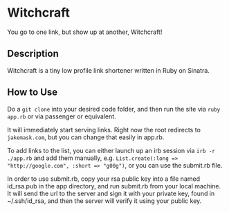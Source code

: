 # Witchcraft

You go to one link, but show up at another, Witchcraft!

## Description

Witchcraft is a tiny low profile link shortener written in Ruby on Sinatra.

## How to Use

Do a `git clone` into your desired code folder, and then run the site via
`ruby app.rb` or via passenger or equivalent.

It will immediately start serving links. Right now the root redirects to
`jakemask.com`, but you can change that easily in app.rb.

To add links to the list, you can either launch up an irb session via
`irb -r ./app.rb` and add them manually, e.g.
`List.create(:long => "http://google.com", :short => "g00g")`, or you can use
the submit.rb file.

In order to use submit.rb, copy your rsa public key into a file named id_rsa.pub
in the app directory, and run submit.rb from your local machine. It will send
the url to the server and sign it with your private key, found in ~/.ssh/id_rsa,
and then the server will verify it using your public key.
